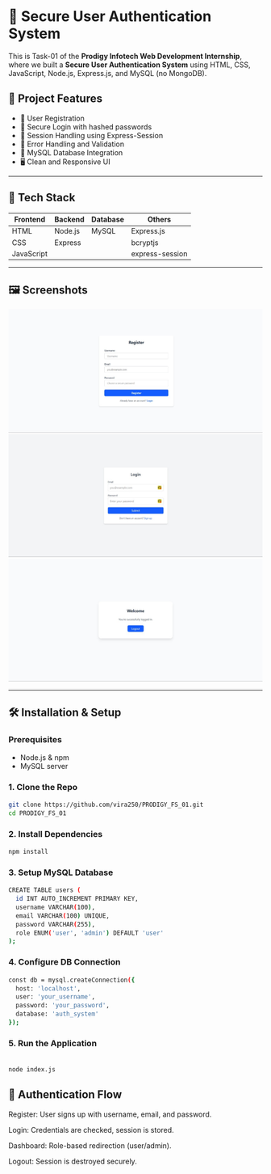 # 🔐 Secure User Authentication System

This is Task-01 of the **Prodigy Infotech Web Development Internship**, where we built a **Secure User Authentication System** using HTML, CSS, JavaScript, Node.js, Express.js, and MySQL (no MongoDB).

## 📌 Project Features

- 📝 User Registration
- 🔐 Secure Login with hashed passwords
- 🧠 Session Handling using Express-Session
- 🚫 Error Handling and Validation
- 📁 MySQL Database Integration
- 🖥️ Clean and Responsive UI

---

## 📂 Tech Stack

| Frontend | Backend | Database | Others         |
|----------|---------|----------|----------------|
| HTML     | Node.js | MySQL    | Express.js     |
| CSS      | Express |          | bcryptjs       |
| JavaScript |       |          | express-session|

---

## 🖼️ Screenshots

 ![register](screenshots/register.jpg)
 ![Login Page](screenshots/login.jpg)
 ![Dashboard](screenshots/home.jpg)

---

## 🛠️ Installation & Setup

### Prerequisites

- Node.js & npm
- MySQL server

### 1. Clone the Repo

```bash
git clone https://github.com/vira250/PRODIGY_FS_01.git
cd PRODIGY_FS_01
```
### 2. Install Dependencies
```bash
npm install
```

### 3. Setup MySQL Database
```bash
CREATE TABLE users (
  id INT AUTO_INCREMENT PRIMARY KEY,
  username VARCHAR(100),
  email VARCHAR(100) UNIQUE,
  password VARCHAR(255),
  role ENUM('user', 'admin') DEFAULT 'user'
);

```

### 4. Configure DB Connection
```bash
const db = mysql.createConnection({
  host: 'localhost',
  user: 'your_username',
  password: 'your_password',
  database: 'auth_system'
});
```
### 5. Run the Application
```bash

node index.js
```

## 🔐 Authentication Flow
Register: User signs up with username, email, and password.

Login: Credentials are checked, session is stored.

Dashboard: Role-based redirection (user/admin).

Logout: Session is destroyed securely.
